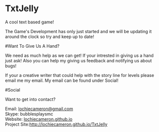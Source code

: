 TxtJelly
========

A cool text based game!

The Game's Development has only just started and we will be updating it around the clock so try and keep up to date!

#Want To Give Us A Hand?

We need as much help as we can get!
If your intrested in giving us a hand just ask!
Also you can help my giving us feedback and notifying us about bugs!

If your a creative writer that could help with the story line for levels please email me my email. My email can be found
under Social!

#Social

Want to get into contact?

Email: lochiecameron@gmail.com
<br />
Skype: bubblesplaysmc
<br />
Website: <a href="http://lochiecameron.github.io">lochiecameron.github.io</a>
<br />
Project Site:<a href="http://lochiecameron.github.io/TxtJelly">http://lochiecameron.github.io/TxtJelly</a>
